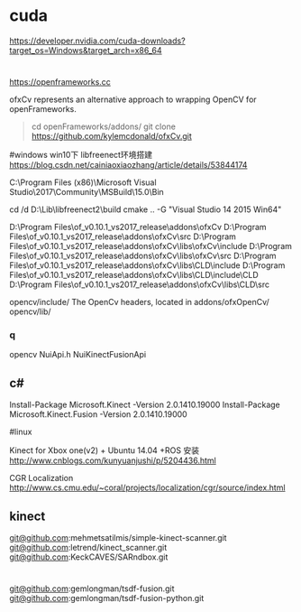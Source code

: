 # cuda

https://developer.nvidia.com/cuda-downloads?target_os=Windows&target_arch=x86_64


#
https://openframeworks.cc

ofxCv represents an alternative approach to wrapping OpenCV for openFrameworks.

> cd openFrameworks/addons/
> git clone https://github.com/kylemcdonald/ofxCv.git


#windows
win10下 libfreenect环境搭建
https://blog.csdn.net/cainiaoxiaozhang/article/details/53844174

C:\Program Files (x86)\Microsoft Visual Studio\2017\Community\MSBuild\15.0\Bin

cd /d D:\Lib\libfreenect2\build
cmake .. -G "Visual Studio 14 2015 Win64"

D:\Program Files\of_v0.10.1_vs2017_release\addons\ofxCv
D:\Program Files\of_v0.10.1_vs2017_release\addons\ofxCv\src
D:\Program Files\of_v0.10.1_vs2017_release\addons\ofxCv\libs\ofxCv\include
D:\Program Files\of_v0.10.1_vs2017_release\addons\ofxCv\libs\ofxCv\src
D:\Program Files\of_v0.10.1_vs2017_release\addons\ofxCv\libs\CLD\include
D:\Program Files\of_v0.10.1_vs2017_release\addons\ofxCv\libs\CLD\include\CLD
D:\Program Files\of_v0.10.1_vs2017_release\addons\ofxCv\libs\CLD\src


opencv/include/ The OpenCv headers, located in addons/ofxOpenCv/
opencv/lib/

### q
opencv
NuiApi.h
NuiKinectFusionApi


## c#

Install-Package Microsoft.Kinect -Version 2.0.1410.19000
Install-Package Microsoft.Kinect.Fusion -Version 2.0.1410.19000


#linux

Kinect for Xbox one(v2) + Ubuntu 14.04 +ROS 安装
http://www.cnblogs.com/kunyuanjushi/p/5204436.html

CGR Localization
http://www.cs.cmu.edu/~coral/projects/localization/cgr/source/index.html


## kinect
git@github.com:mehmetsatilmis/simple-kinect-scanner.git
git@github.com:letrend/kinect_scanner.git
git@github.com:KeckCAVES/SARndbox.git

#
git@github.com:gemlongman/tsdf-fusion.git
git@github.com:gemlongman/tsdf-fusion-python.git
